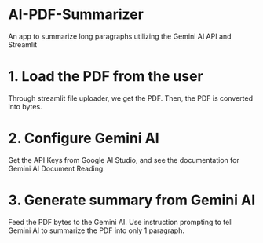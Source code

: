 # AI-PDF-Summarizer

An app to summarize long paragraphs utilizing the Gemini AI API and Streamlit

# 1. Load the PDF from the user
Through streamlit file uploader, we get the PDF. 
Then, the PDF is converted into bytes. 

# 2. Configure Gemini AI
Get the API Keys from Google AI Studio, and see the documentation for Gemini AI Document Reading.

# 3. Generate summary from Gemini AI
Feed the PDF bytes to the Gemini AI.
Use instruction prompting to tell Gemini AI to summarize the PDF into only 1 paragraph.
